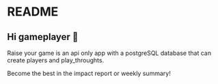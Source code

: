 # README

## Hi gameplayer 👋

Raise your game is an api only app with a postgreSQL database that can create players and play_throughts.

Become the best in the impact report or weekly summary!

